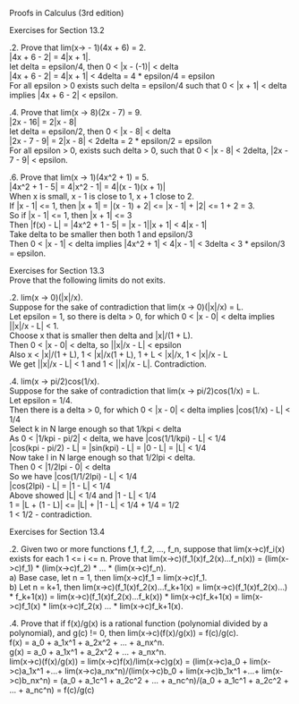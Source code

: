 Proofs in Calculus (3rd edition)      


Exercises for Section 13.2      

.2. Prove that lim(x-> - 1)(4x + 6) = 2.      
|4x + 6 - 2| = 4|x + 1|.      
let delta = epsilon/4, then 0 < |x - (-1)| < delta      
|4x + 6 - 2| = 4|x + 1| < 4delta = 4 * epsilon/4 = epsilon      
For all epsilon > 0 exists such delta = epsilon/4 such that 0 < |x + 1| < delta implies |4x + 6 - 2| < epsilon.      


.4. Prove that lim(x -> 8)(2x - 7) = 9.      
|2x - 16| = 2|x - 8|      
let delta = epsilon/2, then 0 < |x - 8| < delta      
|2x - 7 - 9| = 2|x - 8| < 2delta = 2 * epsilon/2 = epsilon      
For all epsilon > 0, exists such delta > 0, such that 0 < |x - 8| < 2delta, |2x - 7 - 9| < epsilon.       


.6. Prove that lim(x -> 1)(4x^2 + 1) = 5.       
|4x^2 + 1 - 5| = 4|x^2 - 1| = 4|(x - 1)(x + 1)|      
When x is small, x - 1 is close to 1, x + 1 close to 2.      
If |x - 1| <= 1, then |x + 1| = |(x - 1) + 2| <= |x - 1| + |2| <= 1 + 2 = 3.     
So if |x - 1| <= 1, then |x + 1| <= 3      
Then |f(x) - L| = |4x^2 + 1 - 5| = |x - 1||x + 1| < 4|x - 1|     
Take delta to be smaller then both 1 and epsilon/3      
Then 0 < |x - 1| < delta implies |4x^2 + 1| < 4|x - 1| < 3delta < 3 * epsilon/3 = epsilon.      



Exercises for Section 13.3       
Prove that the following limits do not exits.      

.2. lim(x -> 0)(|x|/x).      
Suppose for the sake of contradiction that lim(x -> 0)(|x|/x) = L.      
Let epsilon = 1, so there is delta > 0, for which 0 < |x - 0| < delta implies ||x|/x - L| < 1.       
Choose x that is smaller then delta and |x|/(1 + L).      
Then 0 < |x - 0| < delta, so ||x|/x - L| < epsilon      
Also x < |x|/(1 + L), 1 < |x|/x(1 + L), 1 + L < |x|/x, 1 < |x|/x - L      
We get ||x|/x - L| < 1 and 1 < ||x|/x - L|. Contradiction.      


.4. lim(x -> pi/2)cos(1/x).       
Suppose for the sake of contradiction that lim(x -> pi/2)cos(1/x) = L.       
Let epsilon = 1/4.      
Then there is a delta > 0, for which 0 < |x - 0| < delta implies |cos(1/x) - L| < 1/4     
Select k in N large enough so that 1/kpi < delta      
As 0 < |1/kpi - pi/2| < delta, we have |cos(1/1/kpi) - L| < 1/4      
|cos(kpi - pi/2) - L| = |sin(kpi) - L| = |0 - L| = |L| < 1/4       
Now take l in N large enough so that 1/2lpi < delta.       
Then 0 < |1/2lpi - 0| < delta      
So we have |cos(1/1/2lpi) - L| < 1/4      
|cos(2lpi) - L| = |1 - L| < 1/4      
Above showed |L| < 1/4 and |1 - L| < 1/4     
1 = |L + (1 - L)| <= |L| + |1 - L| < 1/4 + 1/4 = 1/2      
1 < 1/2 - contradiction.       



Exercises for Section 13.4      

.2. Given two or more functions f_1, f_2, ..., f_n, suppose that lim(x->c)f_i(x) exists for each 1 <= i <= n. Prove that lim(x->c)(f_1(x)f_2(x)...f_n(x)) = (lim(x->c)f_1) * (lim(x->c)f_2) * ... * (lim(x->c)f_n).      
a) Base case, let n = 1, then lim(x->c)f_1 = lim(x->c)f_1.      
b) Let n = k+1, then lim(x->c)(f_1(x)f_2(x)...f_k+1(x) = lim(x->c)(f_1(x)f_2(x)...) * f_k+1(x)) = lim(x->c)(f_1(x)f_2(x)...f_k(x)) * lim(x->c)f_k+1(x) = lim(x->c)f_1(x) * lim(x->c)f_2(x) ... * lim(x->c)f_k+1(x).       


.4. Prove that if f(x)/g(x) is a rational function (polynomial divided by a polynomial), and g(c) != 0, then lim(x->c)(f(x)/g(x)) = f(c)/g(c).      
f(x) = a_0 + a_1x^1 + a_2x^2 + ... + a_nx^n.     
g(x) = a_0 + a_1x^1 + a_2x^2 + ... + a_nx^n.     
lim(x->c)(f(x)/g(x)) = lim(x->c)f(x)/lim(x->c)g(x) = (lim(x->c)a_0 + lim(x->c)a_1x^1 +...+ lim(x->c)a_nx^n)/(lim(x->c)b_0 + lim(x->c)b_1x^1 +...+ lim(x->c)b_nx^n) = (a_0 + a_1c^1 + a_2c^2 + ... + a_nc^n)/(a_0 + a_1c^1 + a_2c^2 + ... + a_nc^n) = f(c)/g(c)

